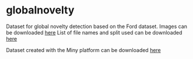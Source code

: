 # globalnovelty
Dataset for global novelty detection based on the Ford dataset. Images can be downloaded [here](https://avdata.ford.com/downloads/default.aspx)
List of file names and split used can be downloaded [here]()

Dataset created with the Miny platform can be downloaded [here](https://1drv.ms/u/s!AoesBVp6M28qhN038-lqu4ONrfgNdQ?e=eCHipe)

